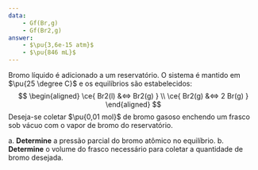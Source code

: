 ```yaml
---
data:
    - Gf(Br,g)
    - Gf(Br2,g)
answer:
    - $\pu{3,6e-15 atm}$
    - $\pu{846 mL}$
---
```


Bromo líquido é adicionado a um reservatório. O sistema é mantido em $\pu{25 \degree C}$ e os equilíbrios são estabelecidos:
$$
\begin{aligned}
    \ce{ Br2(l) &<=> Br2(g) } \\
    \ce{ Br2(g) &<=> 2 Br(g) }
\end{aligned}
$$
Deseja-se coletar $\pu{0,01 mol}$ de bromo gasoso enchendo um frasco sob vácuo com o vapor de bromo do reservatório.

a. **Determine** a pressão parcial do bromo atômico no equilíbrio.
b. **Determine** o volume do frasco necessário para coletar a quantidade de bromo desejada.
